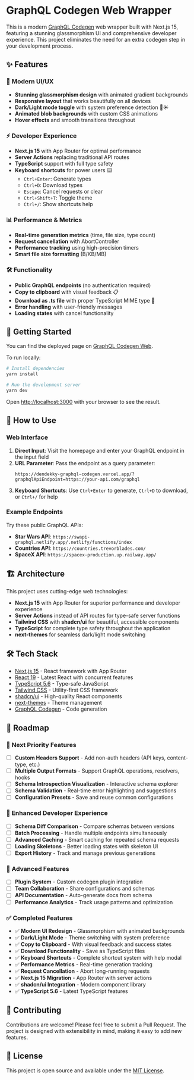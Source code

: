 # GraphQL Codegen Web Wrapper

This is a modern [GraphQL Codegen](https://the-guild.dev/graphql/codegen) web wrapper built with Next.js 15, featuring a stunning glassmorphism UI and comprehensive developer experience. This project eliminates the need for an extra codegen step in your development process.

## ✨ Features

### 🎨 **Modern UI/UX**
- **Stunning glassmorphism design** with animated gradient backgrounds
- **Responsive layout** that works beautifully on all devices
- **Dark/Light mode toggle** with system preference detection 🌙☀️
- **Animated blob backgrounds** with custom CSS animations
- **Hover effects** and smooth transitions throughout

### ⚡ **Developer Experience**
- **Next.js 15** with App Router for optimal performance
- **Server Actions** replacing traditional API routes
- **TypeScript** support with full type safety
- **Keyboard shortcuts** for power users ⌨️
  - `Ctrl+Enter`: Generate types
  - `Ctrl+D`: Download types
  - `Escape`: Cancel requests or clear
  - `Ctrl+Shift+T`: Toggle theme
  - `Ctrl+/`: Show shortcuts help

### 📊 **Performance & Metrics**
- **Real-time generation metrics** (time, file size, type count)
- **Request cancellation** with AbortController
- **Performance tracking** using high-precision timers
- **Smart file size formatting** (B/KB/MB)

### 🛠️ **Functionality**
- **Public GraphQL endpoints** (no authentication required)
- **Copy to clipboard** with visual feedback 📋
- **Download as .ts file** with proper TypeScript MIME type 📁
- **Error handling** with user-friendly messages
- **Loading states** with cancel functionality

## 🚀 Getting Started

You can find the deployed page on [GraphQL Codegen Web](https://dendekky-graphql-codegen.vercel.app/).

To run locally:

```bash
# Install dependencies
yarn install

# Run the development server
yarn dev
```

Open [http://localhost:3000](http://localhost:3000) with your browser to see the result.

## 📖 How to Use

### Web Interface

1. **Direct Input**: Visit the homepage and enter your GraphQL endpoint in the input field
2. **URL Parameter**: Pass the endpoint as a query parameter:
   ```
   https://dendekky-graphql-codegen.vercel.app/?graphqlApiEndpoint=https://your-api.com/graphql
   ```
3. **Keyboard Shortcuts**: Use `Ctrl+Enter` to generate, `Ctrl+D` to download, or `Ctrl+/` for help

### Example Endpoints

Try these public GraphQL APIs:

- **Star Wars API**: `https://swapi-graphql.netlify.app/.netlify/functions/index`
- **Countries API**: `https://countries.trevorblades.com/`
- **SpaceX API**: `https://spacex-production.up.railway.app/`

## 🏗️ Architecture

This project uses cutting-edge web technologies:

- **Next.js 15** with App Router for superior performance and developer experience
- **Server Actions** instead of API routes for type-safe server functions
- **Tailwind CSS** with **shadcn/ui** for beautiful, accessible components
- **TypeScript** for complete type safety throughout the application
- **next-themes** for seamless dark/light mode switching

## 🛠️ Tech Stack

- [Next.js 15](https://nextjs.org/) - React framework with App Router
- [React 19](https://react.dev/) - Latest React with concurrent features
- [TypeScript 5.6](https://www.typescriptlang.org/) - Type-safe JavaScript
- [Tailwind CSS](https://tailwindcss.com/) - Utility-first CSS framework
- [shadcn/ui](https://ui.shadcn.com/) - High-quality React components
- [next-themes](https://github.com/pacocoursey/next-themes) - Theme management
- [GraphQL Codegen](https://the-guild.dev/graphql/codegen) - Code generation

## 📝 Roadmap

### 🎯 **Next Priority Features**
- [ ] **Custom Headers Support** - Add non-auth headers (API keys, content-type, etc.)
- [ ] **Multiple Output Formats** - Support GraphQL operations, resolvers, hooks
- [ ] **Schema Introspection Visualization** - Interactive schema explorer
- [ ] **Schema Validation** - Real-time error highlighting and suggestions
- [ ] **Configuration Presets** - Save and reuse common configurations

### 🔧 **Enhanced Developer Experience**
- [ ] **Schema Diff Comparison** - Compare schemas between versions
- [ ] **Batch Processing** - Handle multiple endpoints simultaneously
- [ ] **Advanced Caching** - Smart caching for repeated schema requests
- [ ] **Loading Skeletons** - Better loading states with skeleton UI
- [ ] **Export History** - Track and manage previous generations

### 🚀 **Advanced Features**
- [ ] **Plugin System** - Custom codegen plugin integration
- [ ] **Team Collaboration** - Share configurations and schemas
- [ ] **API Documentation** - Auto-generate docs from schema
- [ ] **Performance Analytics** - Track usage patterns and optimization

### ✅ **Completed Features**
- ✅ **Modern UI Redesign** - Glassmorphism with animated backgrounds
- ✅ **Dark/Light Mode** - Theme switching with system preference
- ✅ **Copy to Clipboard** - With visual feedback and success states
- ✅ **Download Functionality** - Save as TypeScript files
- ✅ **Keyboard Shortcuts** - Complete shortcut system with help modal
- ✅ **Performance Metrics** - Real-time generation tracking
- ✅ **Request Cancellation** - Abort long-running requests
- ✅ **Next.js 15 Migration** - App Router with server actions
- ✅ **shadcn/ui Integration** - Modern component library
- ✅ **TypeScript 5.6** - Latest TypeScript features

## 🤝 Contributing

Contributions are welcome! Please feel free to submit a Pull Request. The project is designed with extensibility in mind, making it easy to add new features.

## 📄 License

This project is open source and available under the [MIT License](LICENSE).

